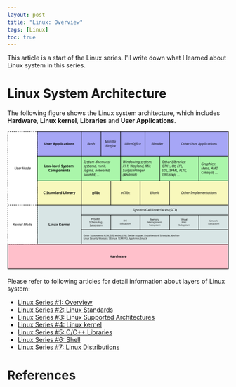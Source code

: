 ```yaml
---
layout: post
title: "Linux: Overview"
tags: [Linux]
toc: true
---
```


This article is a start of the Linux series. I'll write down what I learned about Linux system in this series.

<!--more-->

# Linux System Architecture

The following figure shows the Linux system architecture, which includes **Hardware**, **Linux kernel**, **Libraries** and **User Applications**.

![Linux System Architecture](/assets/linux-kernel-architecture.svg)

Please refer to following articles for detail information about layers of Linux system:

* [Linux Series #1: Overview](http://chenweixiang.github.io/2015/12/10/linux-series-01-overview.html)
* [Linux Series #2: Linux Standards](http://chenweixiang.github.io/2015/12/12/linux-series-02-standards.html)
* [Linux Series #3: Linux Supported Architectures](http://chenweixiang.github.io/2015/12/14/linux-series-03-linux-supported-architectures.html)
* [Linux Series #4: Linux kernel](http://chenweixiang.github.io/2015/12/16/linux-series-04-linux-kernel.html)
* [Linux Series #5: C/C++ Libraries](http://chenweixiang.github.io/2015/12/18/linux-series-05-libraries.html)
* [Linux Series #6: Shell](http://chenweixiang.github.io/2015/12/20/linux-series-06-shell.html)
* [Linux Series #7: Linux Distributions](http://chenweixiang.github.io/2015/12/20/linux-series-07-linux-distributions.html)

# References
